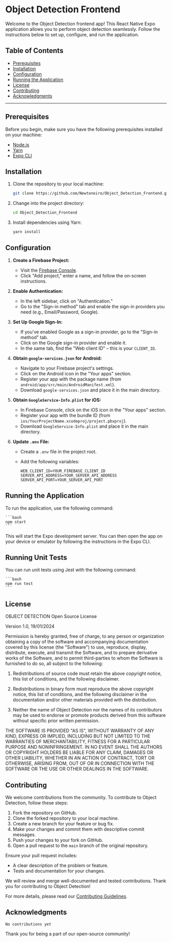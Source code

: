 # Object Detection Frontend

Welcome to the Object Detection frontend app! This React Native Expo application allows you to perform object detection seamlessly. Follow the instructions below to set up, configure, and run the application.

## Table of Contents

- [Prerequisites](#prerequisites)
- [Installation](#installation)
- [Configuration](#configuration)
- [Running the Application](#running-the-application)
- [License](#license)
- [Contributing](#contributing)
- [Acknowledgments](#acknowledgments)

---

## Prerequisites

Before you begin, make sure you have the following prerequisites installed on your machine:

- [Node.js](https://nodejs.org/)
- [Yarn](https://yarnpkg.com/)
- [Expo CLI](https://docs.expo.dev/get-started/installation/)

## Installation

1. Clone the repository to your local machine:

   ```bash
   git clone https://github.com/Newtoneiro/Object_Detection_Frontend.git
   ```

2. Change into the project directory:

   ```bash
   cd Object_Detection_Frontend
   ```

3. Install dependencies using Yarn:

   ```bash
   yarn install
   ```

## Configuration

1. **Create a Firebase Project:**

   - Visit the [Firebase Console](https://console.firebase.google.com/).
   - Click "Add project," enter a name, and follow the on-screen instructions.

2. **Enable Authentication:**

   - In the left sidebar, click on "Authentication."
   - Go to the "Sign-in method" tab and enable the sign-in providers you need (e.g., Email/Password, Google).

3. **Set Up Google Sign-In:**

   - If you've enabled Google as a sign-in provider, go to the "Sign-in method" tab.
   - Click on the Google sign-in provider and enable it.
   - In the same tab, find the "Web client ID" – this is your `CLIENT_ID`.

4. **Obtain `google-services.json` for Android:**

   - Navigate to your Firebase project's settings.
   - Click on the Android icon in the "Your apps" section.
   - Register your app with the package name (from `android/app/src/main/AndroidManifest.xml`).
   - Download `google-services.json` and place it in the main directory.

5. **Obtain `GoogleService-Info.plist` for iOS:**

   - In Firebase Console, click on the iOS icon in the "Your apps" section.
   - Register your app with the bundle ID (from `ios/YourProjectName.xcodeproj/project.pbxproj`).
   - Download `GoogleService-Info.plist` and place it in the main directory.

6. **Update `.env` File:**

   - Create a `.env` file in the project root.
   - Add the following variables:

     ```env
     WEB_CLIENT_ID=YOUR_FIREBASE_CLIENT_ID
     SERVER_API_ADDRESS=YOUR_SERVER_API_ADDRESS
     SERVER_API_PORT=YOUR_SERVER_API_PORT
     ```

## Running the Application

To run the application, use the following command:

    ```bash
    npm start
    ```

This will start the Expo development server. You can then open the app on your device or emulator by following the instructions in the Expo CLI.

## Running Unit Tests

You can run unit tests using Jest with the following command:

    ```bash
    npm run test
    ```

## License

OBJECT DETECTION Open Source License

Version 1.0, 19/01/2024

Permission is hereby granted, free of charge, to any person or organization obtaining a copy of the software and accompanying documentation covered by this license (the "Software") to use, reproduce, display, distribute, execute, and transmit the Software, and to prepare derivative works of the Software, and to permit third-parties to whom the Software is furnished to do so, all subject to the following:

1. Redistributions of source code must retain the above copyright notice, this list of conditions, and the following disclaimer.

2. Redistributions in binary form must reproduce the above copyright notice, this list of conditions, and the following disclaimer in the documentation and/or other materials provided with the distribution.

3. Neither the name of Object Detection nor the names of its contributors may be used to endorse or promote products derived from this software without specific prior written permission.

THE SOFTWARE IS PROVIDED "AS IS", WITHOUT WARRANTY OF ANY KIND, EXPRESS OR IMPLIED, INCLUDING BUT NOT LIMITED TO THE WARRANTIES OF MERCHANTABILITY, FITNESS FOR A PARTICULAR PURPOSE AND NONINFRINGEMENT. IN NO EVENT SHALL THE AUTHORS OR COPYRIGHT HOLDERS BE LIABLE FOR ANY CLAIM, DAMAGES OR OTHER LIABILITY, WHETHER IN AN ACTION OF CONTRACT, TORT OR OTHERWISE, ARISING FROM, OUT OF OR IN CONNECTION WITH THE SOFTWARE OR THE USE OR OTHER DEALINGS IN THE SOFTWARE.

## Contributing

We welcome contributions from the community. To contribute to Object Detection, follow these steps:

1. Fork the repository on GitHub.
2. Clone the forked repository to your local machine.
3. Create a new branch for your feature or bug fix.
4. Make your changes and commit them with descriptive commit messages.
5. Push your changes to your fork on GitHub.
6. Open a pull request to the `main` branch of the original repository.

Ensure your pull request includes:

- A clear description of the problem or feature.
- Tests and documentation for your changes.

We will review and merge well-documented and tested contributions. Thank you for contributing to Object Detection!

For more details, please read our [Contributing Guidelines](CONTRIBUTING.md).

## Acknowledgments

`No contributions yet`

Thank you for being a part of our open-source community!
